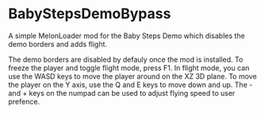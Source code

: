 # BabyStepsDemoBypass
A simple MelonLoader mod for the Baby Steps Demo which disables the demo borders and adds flight.

The demo borders are disabled by defauly once the mod is installed.
To freeze the player and toggle flight mode, press F1.
In flight mode, you can use the WASD keys to move the player around on the XZ 3D plane. To move the player on the Y axis, use the Q and E keys to move down and up.
The - and + keys on the numpad can be used to adjust flying speed to user prefence.
